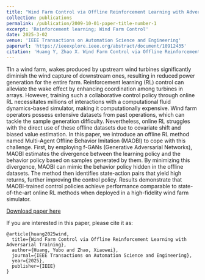 ```yaml
---
title: "Wind Farm Control via Offline Reinforcement Learning with Adversarial Training"
collection: publications
permalink: /publication/2009-10-01-paper-title-number-1
excerpt: 'Reinforcement learning; Wind Farm Control'
date: 2025-3-02
venue: 'IEEE Transactions on Automation Science and Engineering'
paperurl: 'https://ieeexplore.ieee.org/abstract/document/10912435'
citation: 'Huang Y, Zhao X. Wind Farm Control via Offline Reinforcement Learning with Adversarial Training[J]. IEEE Transactions on Automation Science and Engineering, 2025.'
---
```

TIn a wind farm, wakes produced by upstream wind turbines significantly diminish the wind capture of downstream ones, resulting in reduced power generation for the entire farm. Reinforcement learning (RL) control can alleviate the wake effect by enhancing coordination among turbines in arrays. However, training such a collaborative control policy through online RL necessitates millions of interactions with a computational fluid dynamics-based simulator, making it computationally expensive. Wind farm operators possess extensive datasets from past operations, which can tackle the sample generation difficulty. Nevertheless, online RL struggles with the direct use of these offline datasets due to covariate shift and biased value estimation. In this paper, we introduce an offline RL method named Multi-Agent Offline Behavior Imitation (MAOBI) to cope with this challenge. First, by employing f-GANs (Generative Adversarial Networks), MAOBI estimates the divergence between the learning policy and the behavior policy based on samples generated by them. By minimizing this divergence, MAOBI can mimic the behavior policy hidden in the offline datasets. The method then identifies state-action pairs that yield high returns, further improving the control policy. Results demonstrate that MAOBI-trained control policies achieve performance comparable to state-of-the-art online RL methods when deployed in a high-fidelity wind farm simulator.

[Download paper here](https://ieeexplore.ieee.org/abstract/document/10912435)


If you are interested in this paper, please cite it as:
```
@article{huang2025wind,
  title={Wind Farm Control via Offline Reinforcement Learning with Adversarial Training},
  author={Huang, Yubo and Zhao, Xiaowei},
  journal={IEEE Transactions on Automation Science and Engineering},
  year={2025},
  publisher={IEEE}
}
```